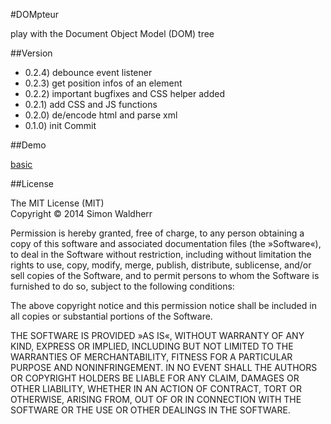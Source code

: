#DOMpteur

play with the Document Object Model (DOM) tree

##Version

* 0.2.4) debounce event listener
* 0.2.3) get position infos of an element
* 0.2.2) important bugfixes and CSS helper added
* 0.2.1) add CSS and JS functions
* 0.2.0) de/encode html and parse xml
* 0.1.0) init Commit

##Demo

[basic](http://simonwaldherr.github.io/DOMpteur/)

##License

The MIT License (MIT)  
Copyright © 2014 Simon Waldherr  

Permission is hereby granted, free of charge, to any person obtaining a copy of this software and associated documentation files (the »Software«), to deal in the Software without restriction, including without limitation the rights to use, copy, modify, merge, publish, distribute, sublicense, and/or sell copies of the Software, and to permit persons to whom the Software is furnished to do so, subject to the following conditions:  

The above copyright notice and this permission notice shall be included in all copies or substantial portions of the Software.  

THE SOFTWARE IS PROVIDED »AS IS«, WITHOUT WARRANTY OF ANY KIND, EXPRESS OR IMPLIED, INCLUDING BUT NOT LIMITED TO THE WARRANTIES OF MERCHANTABILITY, FITNESS FOR A PARTICULAR PURPOSE AND NONINFRINGEMENT. IN NO EVENT SHALL THE AUTHORS OR COPYRIGHT HOLDERS BE LIABLE FOR ANY CLAIM, DAMAGES OR OTHER LIABILITY, WHETHER IN AN ACTION OF CONTRACT, TORT OR OTHERWISE, ARISING FROM, OUT OF OR IN CONNECTION WITH THE SOFTWARE OR THE USE OR OTHER DEALINGS IN THE SOFTWARE.  
